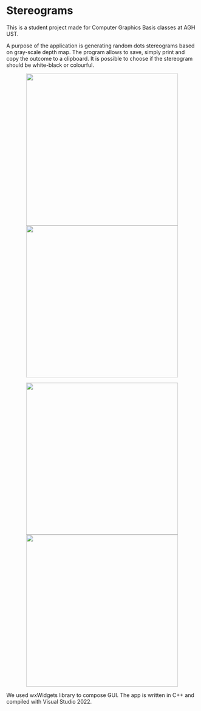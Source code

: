 # Stereograms

This is a student project made for Computer Graphics Basis classes at AGH UST.


A purpose of the application is generating random dots stereograms based on gray-scale depth map. The program allows to save, simply print and copy the outcome to a clipboard. It is possible to choose if the stereogram should be white-black or colourful.
<p align=center>
<img src=https://user-images.githubusercontent.com/79938517/184540821-90c57b5b-8a4a-41e0-8554-2178aa302ca5.png width=400> <img src=https://user-images.githubusercontent.com/79938517/184540825-81770705-9758-4997-b6a7-8f92a1a8f16f.png width=400>
</p>
<p align=center>
<img src=https://user-images.githubusercontent.com/79938517/184540914-d9ddb60f-6e2a-41b6-9f16-dc867bcc9b09.png width=400> <img src=https://user-images.githubusercontent.com/79938517/184540878-5c9ee51a-7573-4654-a984-95b42ad09823.png width=400>
</p>

We used wxWidgets library to compose GUI. The app is written in C++ and compiled with Visual Studio 2022.

